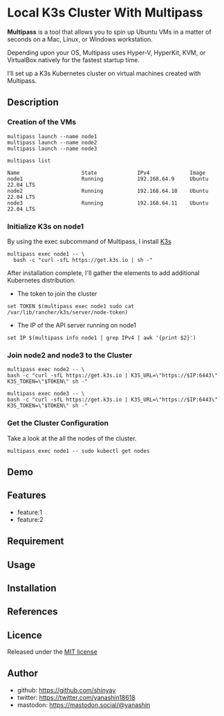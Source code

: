 # Local K3s Cluster With Multipass

**Multipass** is a tool that allows you to spin up Ubuntu VMs in a matter of seconds on a Mac, Linux, or Windows workstation.

Depending upon your OS, Multipass uses Hyper-V, HyperKit, KVM, or VirtualBox natively for the fastest startup time.

I’ll set up a K3s Kubernetes cluster on virtual machines created with Multipass.

## Description

### Creation of the VMs

```shell
multipass launch --name node1
multipass launch --name node2
multipass launch --name node3
```

```shell
multipass list
```

```shell
Name                    State             IPv4             Image
node1                   Running           192.168.64.9     Ubuntu 22.04 LTS
node2                   Running           192.168.64.10    Ubuntu 22.04 LTS
node3                   Running           192.168.64.11    Ubuntu 22.04 LTS
```

### Initialize K3s on node1

By using the exec subcommand of Multipass, I install [K3s](https://k3s.io/)

```shell
multipass exec node1 -- \
  bash -c "curl -sfL https://get.k3s.io | sh -"
```

After installation complete, I'll gather the elements to add additional Kubernetes distribution.

- The token to join the cluster

```shell
set TOKEN $(multipass exec node1 sudo cat /var/lib/rancher/k3s/server/node-token)
```

- The IP of the API server running on node1

```shell
set IP $(multipass info node1 | grep IPv4 | awk '{print $2}')
```

### Join node2 and node3 to the Cluster

```shell
multipass exec node2 -- \
bash -c "curl -sfL https://get.k3s.io | K3S_URL=\"https://$IP:6443\" K3S_TOKEN=\"$TOKEN\" sh -"
```

```shell
multipass exec node3 -- \
bash -c "curl -sfL https://get.k3s.io | K3S_URL=\"https://$IP:6443\" K3S_TOKEN=\"$TOKEN\" sh -"
```

### Get the Cluster Configuration

Take a look at the all the nodes of the cluster.

```shell
multipass exec node1 -- sudo kubectl get nodes
```

## Demo

## Features

- feature:1
- feature:2

## Requirement

## Usage

## Installation

## References

## Licence

Released under the [MIT license](https://gist.githubusercontent.com/shinyay/56e54ee4c0e22db8211e05e70a63247e/raw/34c6fdd50d54aa8e23560c296424aeb61599aa71/LICENSE)

## Author

- github: <https://github.com/shinyay>
- twitter: <https://twitter.com/yanashin18618>
- mastodon: <https://mastodon.social/@yanashin>
